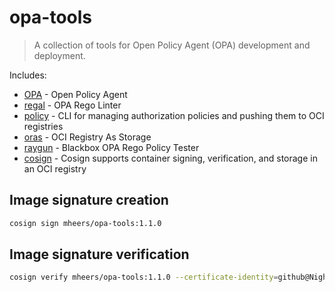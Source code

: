 # opa-tools

> A collection of tools for Open Policy Agent (OPA) development and deployment.

Includes:

- [OPA](https://www.openpolicyagent.org/) - Open Policy Agent
- [regal](https://github.com/StyraInc/regal) - OPA Rego Linter
- [policy](https://github.com/opcr-io/policy) - CLI for managing authorization policies and pushing them to OCI registries
- [oras](https://oras.land/) - OCI Registry As Storage
- [raygun](https://github.com/mheers/opa-raygun) - Blackbox OPA Rego Policy Tester
- [cosign](https://hub.docker.com/r/bitnami/cosign) - Cosign supports container signing, verification, and storage in an OCI registry

## Image signature creation

```bash
cosign sign mheers/opa-tools:1.1.0
```

## Image signature verification

```bash
cosign verify mheers/opa-tools:1.1.0 --certificate-identity=github@NightSteam.de --certificate-oidc-issuer=https://github.com/login/oauth
```
